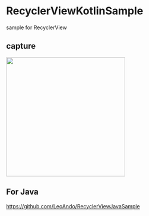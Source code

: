 # RecyclerViewKotlinSample
sample for RecyclerView

## capture
<img src="capture.gif" width=320 />

## For Java
https://github.com/LeoAndo/RecyclerViewJavaSample

